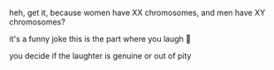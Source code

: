 heh, get it, because women have XX chromosomes, and men have XY chromosomes?

it's a funny joke this is the part where you laugh 🔫

you decide if the laughter is genuine or out of pity